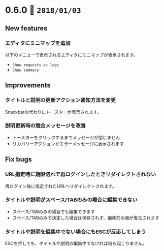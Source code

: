 0.6.0   :calendar: `2018/01/03` 
===============================


## New features

### エディタにミニマップを追加

以下のメニューで表示されるエディタにミニマップが表示されます。

* `Show requests as logs`
* `Show summary`


## Improvements

### タイトルと説明の更新アクション通知方法を変更

Snackbarの代わりにトースターが表示されます。

### 説明更新時の競合メッセージを改善

* トースターをクリックするまでメッセージが閉じません
* リカバリーアクションがエラーメッセージに表示されます


## Fix bugs

### URL指定時に期限切れで再ログインしたときリダイレクトされない

再ログイン後に指定されたURLへリダイレクトされます。

### タイトルや説明がスペース/TABのみの場合に編集できない

* スペース/TABのみの場合でも編集できます
* スペース/TABのみで決定した場合は保存されず、編集前の値が復元されます

### タイトルや説明を編集中でない場合にもESCが反応してしまう

ESCを押しても、タイトルや説明の編集中でなければ何も起こりません。

